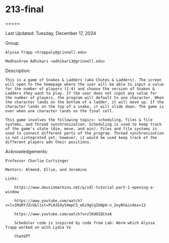 # 213-final
=====

Last Updated: Tuesday, December 17, 2024

Group:
    
    Alyssa Trapp <trappaly@grinnell.edu>

    Medhashree Adhikari <adhikari3@grinnell.edu>

Description:
    
    This is a game of Snakes & Ladders (aka Chutes & Ladders). The screen will open to the homepage where the user will be able to input a value for the number of players (1-4) and choose the version of Snakes & Ladders they want to play. If the user does not input any value for the number of players, the program will default to one character. When the character lands on the bottom of a ladder, it will move up. If the character lands on the top of a snake, it will slide down. The game is over when one character lands on the final cell.

    This game involves the following topics: scheduling, files & file systems, and thread synchronization. Scheduling is used to keep track of the game's state (die, move, and win). Files and file systems is used to connect different parts of the program. Thread synchronization is not iintegrated yet, however, it would be used keep track of the different players adn their positions.

Acknowledgements:
    
    Professor Charlie Curtsinger

    Mentors: Almond, Ellie, and Jeromino

    Links: 
        
        https://www.deusinmachina.net/p/sdl-tutorial-part-1-opening-a-window

        https://www.youtube.com/watch?v=lv1MoRYJZcU&list=PLHJE4y54mpC5_eEz9gCqIkNpU-n_2eyNt&index=12
        
        https://www.youtube.com/watch?v=zlKdOIQCnxA

        Scheduler code is inspired by code from Lab: Worm which Alyssa Trapp worked on with Lydia Ye

        ChatGPT